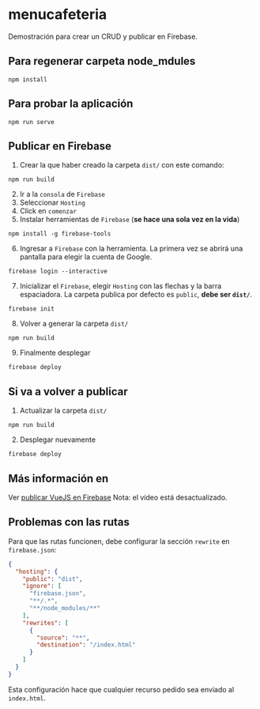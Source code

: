 # menucafeteria

Demostración para crear un CRUD y publicar en Firebase.

## Para regenerar carpeta node_mdules
```
npm install
```

## Para probar la aplicación
```
npm run serve
```
## Publicar en Firebase

1) Crear la que haber creado la carpeta ```dist/```
con este comando:
```
npm run build
```
2) Ir a la ```consola``` de ```Firebase```
3) Seleccionar ```Hosting```
4) Click en ```comenzar```
5) Instalar herramientas de ```Firebase``` (**se hace una sola vez en la vida**)
```
npm install -g firebase-tools
```
6) Ingresar a ```Firebase``` con la herramienta. La primera vez se abrirá una pantalla para elegir la cuenta de Google.
```
firebase login --interactive
```
7) Inicializar el ```Firebase```, elegir ```Hosting``` con las flechas y la barra espaciadora. La carpeta publica por defecto es ```public```, **debe ser ```dist/```**.
```
firebase init
```
8) Volver a generar la carpeta ```dist/```
```
npm run build
```
9) Finalmente desplegar
```
firebase deploy
```
## Si va a volver a publicar
1) Actualizar la carpeta ```dist/```
```
npm run build
```
2) Desplegar nuevamente
```
firebase deploy
```

## Más información en
Ver [publicar VueJS en Firebase](https://www.youtube.com/watch?v=UkkKbVRN548)
Nota: el vídeo está desactualizado.

## Problemas con las rutas
Para que las rutas funcionen, debe configurar la sección ```rewrite``` en ```firebase.json```:
```json
{
  "hosting": {
    "public": "dist",
    "ignore": [
      "firebase.json",
      "**/.*",
      "**/node_modules/**"
    ],
    "rewrites": [
      {
        "source": "**",
        "destination": "/index.html"
      }
    ]
  }
}
```
Esta configuración hace que cualquier recurso pedido sea enviado al ```index.html```.